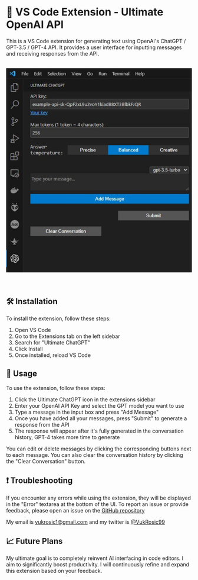 # 📢 VS Code Extension - Ultimate OpenAI API

This is a VS Code extension for generating text using OpenAI's ChatGPT / GPT-3.5 / GPT-4 API. It provides a user interface for inputting messages and receiving responses from the API.  
<br>

![Screenshot](media/OpenAI%20API%20Preview.jpg)

<br>

## 🛠 Installation

To install the extension, follow these steps:

1. Open VS Code
2. Go to the Extensions tab on the left sidebar
3. Search for "Ultimate ChatGPT"
4. Click Install
5. Once installed, reload VS Code

## 🚀 Usage

To use the extension, follow these steps:

1. Click the Ultimate ChatGPT icon in the extensions sidebar
2. Enter your OpenAI API Key and select the GPT model you want to use
3. Type a message in the input box and press "Add Message"
4. Once you have added all your messages, press "Submit" to generate a response from the API
5. The response will appear after it's fully generated in the conversation history, GPT-4 takes more time to generate

You can edit or delete messages by clicking the corresponding buttons next to each message. You can also clear the conversation history by clicking the "Clear Conversation" button.

## ❗ Troubleshooting

If you encounter any errors while using the extension, they will be displayed in the "Error" textarea at the bottom of the UI.
To report an issue or provide feedback, please open an issue on the [GitHub repository](https://github.com/vukrosic/OpenAI-API-VS-Code-Feedback)  

My email is vukrosic1@gmail.com and my twitter is [@VukRosic99](https://twitter.com/VukRosic99)

## 📈 Future Plans
My ultimate goal is to completely reinvent AI interfacing in code editors. I aim to significantly boost productivity. I will continuously refine and expand this extension based on your feedback.
